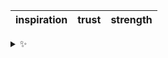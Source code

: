 | inspiration | trust | strength |
| :---------: | :---: | :------: |

<details>
  <summary>✨</summary>
  These words are chosen at random each day. New words will appear here tomorrow morning.
</details>